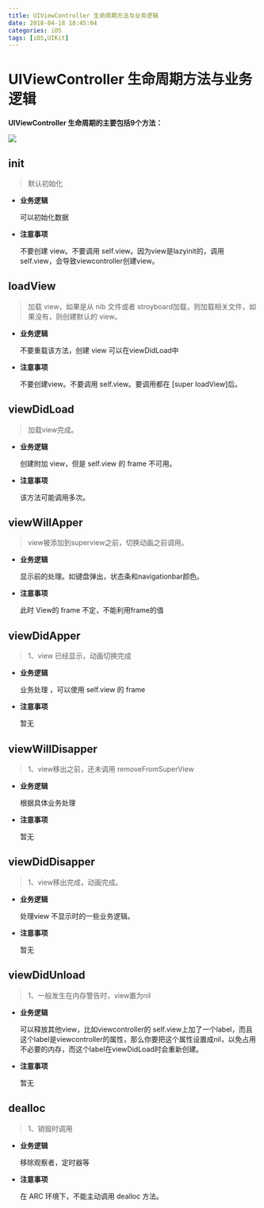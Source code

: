 ```yaml
---
title: UIViewController 生命周期方法与业务逻辑
date: 2018-04-18 18:45:04
categories: iOS
tags: [iOS,UIKit]
---
```


# UIViewController 生命周期方法与业务逻辑

**UIViewController 生命周期的主要包括9个方法：**

![](http://ot8psglzx.bkt.clouddn.com/VcLife.png?imageMogr2/thumbnail/!70p)

## init

> 默认初始化

- **业务逻辑**

    可以初始化数据

- **注意事项**

    不要创建 view。不要调用 self.view。因为view是lazyinit的，调用 self.view，会导致viewcontroller创建view。
    
## loadView

> 加载 view，如果是从 nib 文件或者 stroyboard加载，则加载相关文件，如果没有，则创建默认的 view。

- **业务逻辑**

    不要重载该方法，创建 view 可以在viewDidLoad中

- **注意事项**

    不要创建view。不要调用 self.view。要调用都在 [super loadView]后。

## viewDidLoad

> 加载view完成。

- **业务逻辑**

    创建附加 view，但是 self.view 的 frame 不可用。

- **注意事项**

    该方法可能调用多次。
    
## viewWillApper

> view被添加到superview之前，切换动画之前调用。

- **业务逻辑**

    显示前的处理。如键盘弹出，状态条和navigationbar颜色。

- **注意事项**

    此时 View的 frame 不定，不能利用frame的值
    
## viewDidApper

> 1、view 已经显示，动画切换完成

- **业务逻辑**

    业务处理 ，可以使用 self.view 的 frame

- **注意事项**

    暂无
    
## viewWillDisapper

> 1、view移出之前，还未调用 removeFromSuperView

- **业务逻辑**

    根据具体业务处理

- **注意事项**

    暂无

## viewDidDisapper


> 1、view移出完成，动画完成。

- **业务逻辑**

    处理view 不显示时的一些业务逻辑。

- **注意事项**

    暂无

## viewDidUnload


> 1、一般发生在内存警告时，view置为nil

- **业务逻辑**

    可以释放其他view，比如viewcontroller的 self.view上加了一个label，而且这个label是viewcontroller的属性，那么你要把这个属性设置成nil，以免占用不必要的内存，而这个label在viewDidLoad时会重新创建。

- **注意事项**

    暂无
    
## dealloc

> 1、销毁时调用

- **业务逻辑**

    移除观察者，定时器等

- **注意事项**

    在 ARC 环境下，不能主动调用 dealloc 方法。
